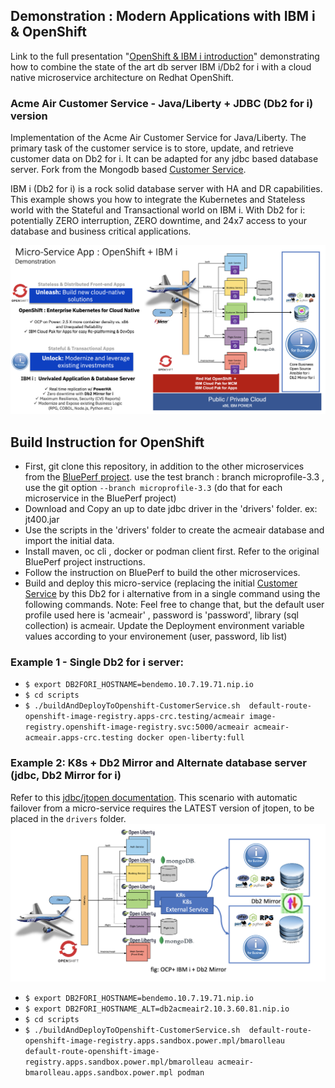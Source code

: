 ## Demonstration : Modern Applications with IBM i & OpenShift 

Link to the full presentation "[OpenShift & IBM i introduction](https://ibm.box.com/s/dnv8rhh2ikim70t69kcjf9qblehblc0u)" demonstrating how to combine the state of the art db server IBM i/Db2 for i with a cloud native microservice architecture on Redhat OpenShift.

### Acme Air Customer Service - Java/Liberty + JDBC (Db2 for i) version

Implementation of the Acme Air Customer Service for Java/Liberty. The primary task of the customer service is to store, update, and retrieve customer data on Db2 for i. It can be adapted for any jdbc based database server.  Fork from the Mongodb based [Customer Service](https://github.com/blueperf/acmeair-customerservice-java).  

IBM i (Db2 for i) is a rock solid database server with HA and DR capabilities. This example shows you how to integrate the Kubernetes and Stateless world with the Stateful and Transactional world on IBM i. 
With Db2 for i:  potentially ZERO interruption, ZERO downtime, and 24x7 access to your database and business critical applications. 

![OCP IBM i](./OCP-IBMi.png)

## Build Instruction for OpenShift 

- First,  git clone this repository, in addition to the other microservices from the [BluePerf project](https://github.com/blueperf/acmeair-mainservice-java). 
use the test branch : branch microprofile-3.3 , use the git option `--branch microprofile-3.3` (do that for each microservice in the BluePerf project)
- Download and Copy an up to date jdbc driver in the 'drivers' folder. ex: jt400.jar
- Use the scripts in the 'drivers' folder to create the acmeair database and import the initial data.
- Install maven, oc cli , docker or podman client first. Refer to the original BluePerf project instructions. 
- Follow the instruction on BluePerf to build the other microservices.
- Build and deploy this micro-service (replacing the initial [Customer Service](https://github.com/blueperf/acmeair-customerservice-java) by this Db2 for i alternative from in a single command using the following commands. 
Note: Feel free to change that, but the default user profile used here is 'acmeair' , password is 'password', library (sql collection) is acmeair. Update the Deployment environment variable values according to your environement (user, password, lib list)
### Example 1 - Single Db2 for i server:
- `$ export DB2FORI_HOSTNAME=bendemo.10.7.19.71.nip.io`
- `$ cd scripts`
- `$ ./buildAndDeployToOpenshift-CustomerService.sh  default-route-openshift-image-registry.apps-crc.testing/acmeair image-registry.openshift-image-registry.svc:5000/acmeair acmeair-acmeair.apps-crc.testing docker open-liberty:full `

### Example 2: K8s + Db2 Mirror and Alternate database server (jdbc, Db2 Mirror for i)
Refer to this [jdbc/jtopen documentation](http://jt400.sourceforge.net/doc/com/ibm/as400/access/doc-files/JDBCProperties.html#alternate). This scenario with automatic failover from a micro-service requires the LATEST version of jtopen, to be placed in the `drivers` folder.
![OCP IBM i Db2 Mirror for i](./OCP-IBMi-db2M.png) 
- `$ export DB2FORI_HOSTNAME=bendemo.10.7.19.71.nip.io`
- `$ export DB2FORI_HOSTNAME_ALT=db2acmeair2.10.3.60.81.nip.io`
- `$ cd scripts`
- `$ ./buildAndDeployToOpenshift-CustomerService.sh  default-route-openshift-image-registry.apps.sandbox.power.mpl/bmarolleau  default-route-openshift-image-registry.apps.sandbox.power.mpl/bmarolleau acmeair-bmarolleau.apps.sandbox.power.mpl podman `
